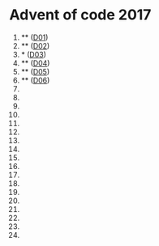 # Advent of code 2017

 1. \*\* ([D01](D01))
 2. \*\* ([D02](D02))
 3. \*   ([D03](D03))
 4. \*\* ([D04](D04))
 5. \*\* ([D05](D05))
 6. \*\* ([D06](D06))
 7. 
 8. 
 9. 
10. 
11. 
12. 
13. 
14. 
15. 
16. 
17. 
18. 
19. 
20. 
21. 
22. 
23. 
24. 
